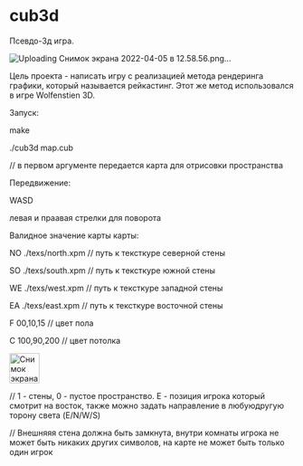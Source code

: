 # cub3d
Псевдо-3д игра.

 
 ![Uploading Снимок экрана 2022-04-05 в 12.58.56.png…]()

Цель проекта - написать игру с реализацией метода рендеринга графики, который называется рейкастинг. Этот же метод использовался в игре Wolfenstien 3D.


Запуск:

  make
  
  ./cub3d map.cub
  
  // в первом аргументе передается карта для отрисовки пространства
  
 Передвижение:
  
  WASD
  
  левая и праавая стрелки для поворота
  
  
Валидное значение карты карты:
 
NO ./texs/north.xpm       //  путь к тексткуре северной стены

SO ./texs/south.xpm       //  путь к тексткуре южной стены

WE ./texs/west.xpm        //  путь к тексткуре западной стены

EA ./texs/east.xpm        //  путь к тексткуре восточной стены

F 00,10,15                //  цвет пола

C 100,90,200              //  цвет потолка

<img width="53" alt="Снимок экрана 2022-04-05 в 13 07 55" src="https://user-images.githubusercontent.com/83167358/161731171-e2f91ff4-ec63-46b6-8158-530fb2ead5ac.png">

// 1 - стены, 0 - пустое пространство. E - позиция игрока который смотрит на восток, также можно задать направление в любуюдругую торону света (E/N/W/S)

// Внешняяя стена должна быть замкнута, внутри комнаты игрока не может быть никаких других символов, на карте не может быть только один игрок
